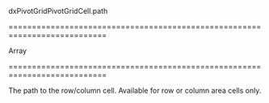 <!--id-->dxPivotGridPivotGridCell.path<!--/id-->
===========================================================================
<!--type-->Array<String, Number, Date><!--/type-->
===========================================================================

<!--shortDescription-->
The path to the row/column cell. Available for row or column area cells only.
<!--/shortDescription-->

<!--fullDescription-->

<!--/fullDescription-->
